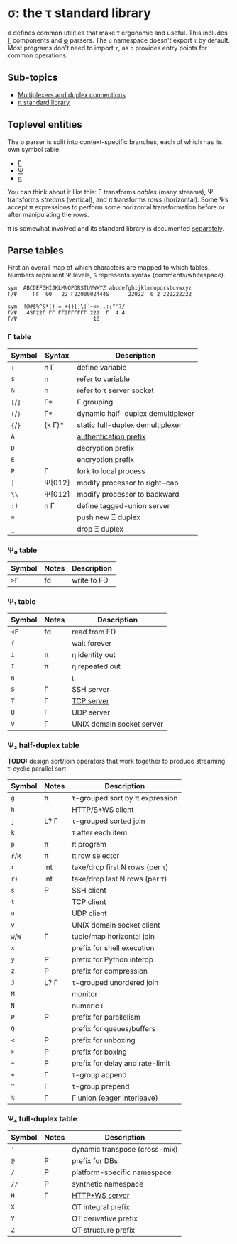 # σ: the τ standard library
σ defines common utilities that make τ ergonomic and useful. This includes [Γ](Gamma.md) components and [φ](phi.md) parsers. The `σ` namespace doesn't export `τ` by default. Most programs don't need to import `τ`, as `σ` provides entry points for common operations.


## Sub-topics
+ [Multiplexers and duplex connections](sigma-multiplex.md)
+ [π standard library](sigma-pi-stdlib.md)


## Toplevel entities
The σ parser is split into context-specific branches, each of which has its own symbol table:

+ [Γ](Gamma.md)
+ [Ψ](Psi.md)
+ [π](pi.md)

You can think about it like this: Γ transforms _cables_ (many streams), Ψ transforms _streams_ (vertical), and π transforms _rows_ (horizontal). Some Ψs accept π expressions to perform some horizontal transformation before or after manipulating the rows.

π is somewhat involved and its standard library is documented [separately](sigma-pi-stdlib.md).


## Parse tables
First an overall map of which characters are mapped to which tables. Numbers represent Ψ levels, `S` represents syntax (comments/whitespace).

```
sym  ABCDEFGHIJKLMNOPQRSTUVWXYZ abcdefghijklmnopqrstuvwxyz
Γ/Ψ     ΓΓ  00   22 Γ2200002444S      22022  0 2 222222222

sym  !@#$%^&*()-=_+{}[]\|`~<>,.:;"'?/
Γ/Ψ   4SΓ22Γ ΓΓ ΓΓ2ΓΓΓΓΓΓ 222  Γ  4 4
Γ/Ψ                        10
```


### Γ table
| Symbol  | Syntax  | Description                               |
|---------|---------|-------------------------------------------|
| `:`     | n Γ     | define variable                           |
| `$`     | n       | refer to variable                         |
| `&`     | n       | refer to τ server socket                  |
| `[`/`]` | Γ\*     | Γ grouping                                |
| `(`/`)` | Γ\*     | dynamic half-duplex demultiplexer         |
| `{`/`}` | (k Γ)\* | static full-duplex demultiplexer          |
| `A`     |         | [authentication prefix](sigma-http-ws.md) |
| `D`     |         | decryption prefix                         |
| `E`     |         | encryption prefix                         |
| `P`     | Γ       | fork to local process                     |
| `\|`    | Ψ[012]  | modify processor to right-cap             |
| `\\`    | Ψ[012]  | modify processor to backward              |
| `:)`    | n Γ     | define tagged-union server                |
| `=`     |         | push new Ξ duplex                         |
| `_`     |         | drop Ξ duplex                             |


### Ψ₀ table
| Symbol | Notes | Description |
|--------|-------|-------------|
| `>F`   | fd    | write to FD |


### Ψ₁ table
| Symbol | Notes | Description                    |
|--------|-------|--------------------------------|
| `<F`   | fd    | read from FD                   |
| `f`    |       | wait forever                   |
| `i`    | π     | η identity out                 |
| `I`    | π     | η repeated out                 |
| `n`    |       | ι                              |
| `S`    | Γ     | SSH server                     |
| `T`    | Γ     | [TCP server](sigma-http-ws.md) |
| `U`    | Γ     | UDP server                     |
| `V`    | Γ     | UNIX domain socket server      |


### Ψ₂ half-duplex table
**TODO:** design sort/join operators that work together to produce streaming τ-cyclic parallel sort

| Symbol  | Notes | Description                     |
|---------|-------|---------------------------------|
| `g`     | π     | τ-grouped sort by π expression  |
| `h`     |       | HTTP/S+WS client                |
| `j`     | L? Γ  | τ-grouped sorted join           |
| `k`     |       | τ after each item               |
| `p`     | π     | π program                       |
| `r`/`R` | π     | π row selector                  |
| `r`     | int   | take/drop first N rows (per τ)  |
| `r+`    | int   | take/drop last N rows (per τ)   |
| `s`     | P     | SSH client                      |
| `t`     |       | TCP client                      |
| `u`     |       | UDP client                      |
| `v`     |       | UNIX domain socket client       |
| `w`/`W` | Γ     | tuple/map horizontal join       |
| `x`     |       | prefix for shell execution      |
| `y`     | P     | prefix for Python interop       |
| `z`     | P     | prefix for compression          |
| `J`     | L? Γ  | τ-grouped unordered join        |
| `M`     |       | monitor                         |
| `N`     |       | numeric ϊ                       |
| `P`     | P     | prefix for parallelism          |
| `Q`     |       | prefix for queues/buffers       |
| `<`     | P     | prefix for unboxing             |
| `>`     | P     | prefix for boxing               |
| `~`     | P     | prefix for delay and rate-limit |
| `+`     | Γ     | τ-group append                  |
| `^`     | Γ     | τ-group prepend                 |
| `%`     | Γ     | Γ union (eager interleave)      |


### Ψ₄ full-duplex table
| Symbol | Notes | Description                        |
|--------|-------|------------------------------------|
| `'`    |       | dynamic transpose (cross-mix)      |
| `@`    | P     | prefix for DBs                     |
| `/`    | P     | platform-specific namespace        |
| `//`   | P     | synthetic namespace                |
| `H`    | Γ     | [HTTP+WS server](sigma-http-ws.md) |
| `X`    |       | OT integral prefix                 |
| `Y`    |       | OT derivative prefix               |
| `Z`    |       | OT structure prefix                |

